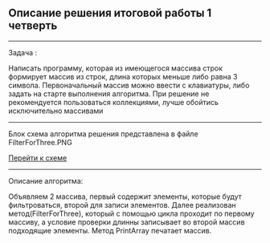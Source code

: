 ## Описание решения итоговой работы 1 четверть
___
Задача  :

Написать программу, которая из имеющегося массива строк формирует массив из строк, длина которых меньше либо равна 3 символа. Первоначальный массив можно ввести с клавиатуры, либо задать на старте выполнения алгоритма. При решение не рекомендуется пользоваться коллекциями, лучше обойтись исключительно массивами
___
Блок схема алгоритма решения представлена в файле FilterForThree.PNG

[Перейти к схеме](https://github.com/Hitachivpn/FinalOne/blob/master/FilterForThree.PNG "Блок схема")

___
Описание алгоритма:

Объявляем 2 массива, первый содержит элементы, которые будут фильтроваться, второй для записи элементов. Далее реализован метод(FilterForThree), который с помощью цикла проходит по первому массиву, а условие проверки длинны записывает во второй массив подходящие элементы. Метод PrintArray печатает массив.